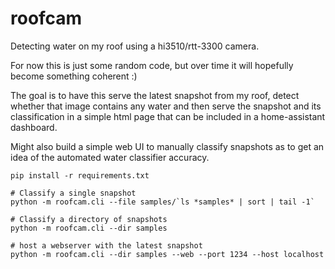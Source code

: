 # roofcam
Detecting water on my roof using a hi3510/rtt-3300 camera.

For now this is just some random code, but over time it will hopefully become something coherent :)

The goal is to have this serve the latest snapshot from my roof, detect whether that image contains any water and then
serve the snapshot and its classification in a simple html page that can be included in a home-assistant dashboard.

Might also build a simple web UI to manually classify snapshots as to get an idea of the automated water classifier
accuracy.

```
pip install -r requirements.txt

# Classify a single snapshot
python -m roofcam.cli --file samples/`ls *samples* | sort | tail -1`

# Classify a directory of snapshots
python -m roofcam.cli --dir samples

# host a webserver with the latest snapshot
python -m roofcam.cli --dir samples --web --port 1234 --host localhost
```
